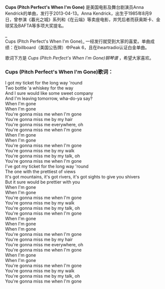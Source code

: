 

**Cups (Pitch Perfect's When I'm Gone)** 是美国电影及舞台剧演员Anna
Kendrick的单曲，发行于2013-04-13。Anna
Kendrick，出生于1985年8月9日，曾参演《暮光之城》系列和《在云端》等卖座电影，并凭后者而获奥斯卡、金球奖及BAFTA等多项大奖提名。

_  
Cups (Pitch Perfect's When I'm Gone)_ 一经发行就受到大家的喜爱。单曲成绩：在billboard（美国公告牌）中Peak
6，且在iheartradio认证白金单曲。

  
歌词下方是 _Cups (Pitch Perfect's When I'm Gone)钢琴谱_ ，希望大家喜欢。

### Cups (Pitch Perfect's When I'm Gone)歌词：

I got my ticket for the long way 'round  
Two bottle 'a whiskey for the way  
And I sure would like some sweet company  
And I'm leaving tomorrow, wha-do-ya say?  
When I'm gone  
When I'm gone  
You're gonna miss me when I'm gone  
You're gonna miss me by my hair  
You're gonna miss me everywhere, oh  
You're gonna miss me when I'm gone  
When I'm gone  
When I'm gone  
You're gonna miss me when I'm gone  
You're gonna miss me by my walk  
You're gonna miss me by my talk, oh  
You're gonna miss me when I'm gone  
I've got my ticket for the long way 'round  
The one with the prettiest of views  
It's got mountains, it's got rivers, it's got sights to give you shivers  
But it sure would be prettier with you  
When I'm gone  
When I'm gone  
You're gonna miss me when I'm gone  
You're gonna miss me by my walk  
You're gonna miss me by my talk, oh  
You're gonna miss me when I'm gone  
When I'm gone  
When I'm gone  
When I'm gone  
You're gonna miss me when I'm gone  
You're gonna miss me by my hair  
You're gonna miss me everywhere, oh  
You're gonna miss me when I'm gone  
When I'm gone  
When I'm gone  
You're gonna miss me when I'm gone  
You're gonna miss me by my walk  
You're gonna miss me by my talk, oh  
You're gonna miss me when I'm gone

